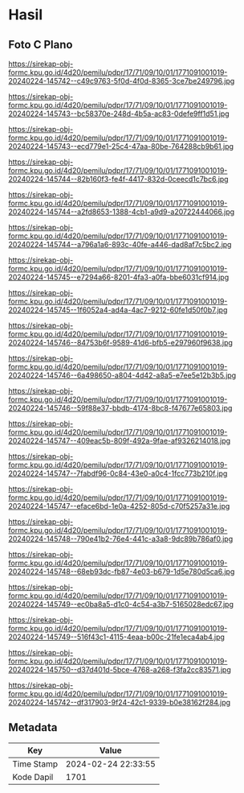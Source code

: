 # Hasil

## Foto C Plano

https://sirekap-obj-formc.kpu.go.id/4d20/pemilu/pdpr/17/71/09/10/01/1771091001019-20240224-145742--c49c9763-5f0d-4f0d-8365-3ce7be249796.jpg

https://sirekap-obj-formc.kpu.go.id/4d20/pemilu/pdpr/17/71/09/10/01/1771091001019-20240224-145743--bc58370e-248d-4b5a-ac83-0defe9ff1d51.jpg

https://sirekap-obj-formc.kpu.go.id/4d20/pemilu/pdpr/17/71/09/10/01/1771091001019-20240224-145743--ecd779e1-25c4-47aa-80be-764288cb9b61.jpg

https://sirekap-obj-formc.kpu.go.id/4d20/pemilu/pdpr/17/71/09/10/01/1771091001019-20240224-145744--82b160f3-fe4f-4417-832d-0ceecd1c7bc6.jpg

https://sirekap-obj-formc.kpu.go.id/4d20/pemilu/pdpr/17/71/09/10/01/1771091001019-20240224-145744--a2fd8653-1388-4cb1-a9d9-a20722444066.jpg

https://sirekap-obj-formc.kpu.go.id/4d20/pemilu/pdpr/17/71/09/10/01/1771091001019-20240224-145744--a796a1a6-893c-40fe-a446-dad8af7c5bc2.jpg

https://sirekap-obj-formc.kpu.go.id/4d20/pemilu/pdpr/17/71/09/10/01/1771091001019-20240224-145745--e7294a66-8201-4fa3-a0fa-bbe6031cf914.jpg

https://sirekap-obj-formc.kpu.go.id/4d20/pemilu/pdpr/17/71/09/10/01/1771091001019-20240224-145745--1f6052a4-ad4a-4ac7-9212-60fe1d50f0b7.jpg

https://sirekap-obj-formc.kpu.go.id/4d20/pemilu/pdpr/17/71/09/10/01/1771091001019-20240224-145746--84753b6f-9589-41d6-bfb5-e297960f9638.jpg

https://sirekap-obj-formc.kpu.go.id/4d20/pemilu/pdpr/17/71/09/10/01/1771091001019-20240224-145746--6a498650-a804-4d42-a8a5-e7ee5e12b3b5.jpg

https://sirekap-obj-formc.kpu.go.id/4d20/pemilu/pdpr/17/71/09/10/01/1771091001019-20240224-145746--59f88e37-bbdb-4174-8bc8-f47677e65803.jpg

https://sirekap-obj-formc.kpu.go.id/4d20/pemilu/pdpr/17/71/09/10/01/1771091001019-20240224-145747--409eac5b-809f-492a-9fae-af9326214018.jpg

https://sirekap-obj-formc.kpu.go.id/4d20/pemilu/pdpr/17/71/09/10/01/1771091001019-20240224-145747--7fabdf96-0c84-43e0-a0c4-1fcc773b210f.jpg

https://sirekap-obj-formc.kpu.go.id/4d20/pemilu/pdpr/17/71/09/10/01/1771091001019-20240224-145747--eface6bd-1e0a-4252-805d-c70f5257a31e.jpg

https://sirekap-obj-formc.kpu.go.id/4d20/pemilu/pdpr/17/71/09/10/01/1771091001019-20240224-145748--790e41b2-76e4-441c-a3a8-9dc89b786af0.jpg

https://sirekap-obj-formc.kpu.go.id/4d20/pemilu/pdpr/17/71/09/10/01/1771091001019-20240224-145748--68eb93dc-fb87-4e03-b679-1d5e780d5ca6.jpg

https://sirekap-obj-formc.kpu.go.id/4d20/pemilu/pdpr/17/71/09/10/01/1771091001019-20240224-145749--ec0ba8a5-d1c0-4c54-a3b7-5165028edc67.jpg

https://sirekap-obj-formc.kpu.go.id/4d20/pemilu/pdpr/17/71/09/10/01/1771091001019-20240224-145749--516f43c1-4115-4eaa-b00c-21fe1eca4ab4.jpg

https://sirekap-obj-formc.kpu.go.id/4d20/pemilu/pdpr/17/71/09/10/01/1771091001019-20240224-145750--d37d401d-5bce-4768-a268-f3fa2cc83571.jpg

https://sirekap-obj-formc.kpu.go.id/4d20/pemilu/pdpr/17/71/09/10/01/1771091001019-20240224-145742--df317903-9f24-42c1-9339-b0e38162f284.jpg


## Metadata

| Key        | Value               |
| ---------- | ------------------- |
| Time Stamp | 2024-02-24 22:33:55 |
| Kode Dapil | 1701                |



